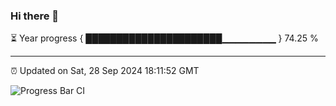 ### Hi there 👋

⏳ Year progress { ██████████████████████▁▁▁▁▁▁▁▁ } 74.25 %

---

⏰ Updated on Sat, 28 Sep 2024 18:11:52 GMT

![Progress Bar CI](https://github.com/Shyam-Makwana/GitHub-Actions-Demo/workflows/Progress%20Bar%20CI/badge.svg)
